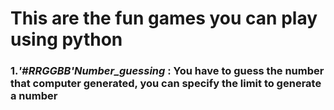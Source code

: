 # This are the fun games you can play using python
### 1.*'#RRGGBB'Number_guessing* : You have to guess the number that computer generated, you can specify the limit to generate a number 
